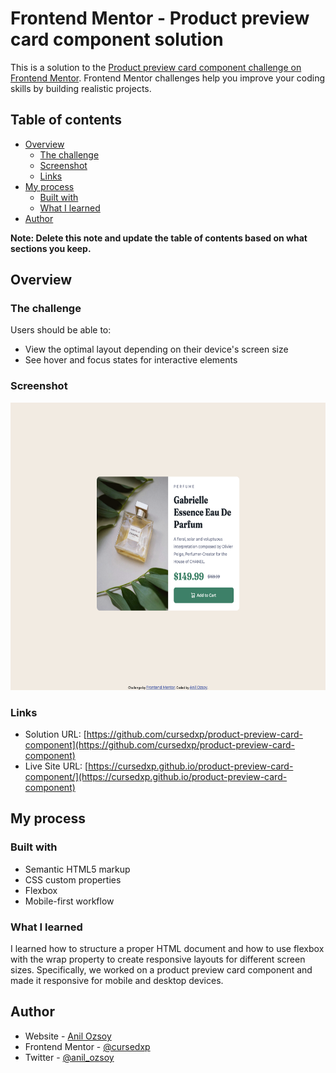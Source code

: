 # Frontend Mentor - Product preview card component solution

This is a solution to the [Product preview card component challenge on Frontend Mentor](https://www.frontendmentor.io/challenges/product-preview-card-component-GO7UmttRfa). Frontend Mentor challenges help you improve your coding skills by building realistic projects.

## Table of contents

- [Overview](#overview)
  - [The challenge](#the-challenge)
  - [Screenshot](#screenshot)
  - [Links](#links)
- [My process](#my-process)
  - [Built with](#built-with)
  - [What I learned](#what-i-learned)
- [Author](#author)

**Note: Delete this note and update the table of contents based on what sections you keep.**

## Overview

### The challenge

Users should be able to:

- View the optimal layout depending on their device's screen size
- See hover and focus states for interactive elements

### Screenshot

<img src='https://github.com/cursedxp/product-preview-card-component/blob/main/screenshot.png' style='width:662px; height:460px;'/>

### Links

- Solution URL: [https://github.com/cursedxp/product-preview-card-component](https://github.com/cursedxp/product-preview-card-component)
- Live Site URL: [https://cursedxp.github.io/product-preview-card-component/](https://cursedxp.github.io/product-preview-card-component)

## My process

### Built with

- Semantic HTML5 markup
- CSS custom properties
- Flexbox
- Mobile-first workflow

### What I learned

I learned how to structure a proper HTML document and how to use flexbox with the wrap property to create responsive layouts for different screen sizes. Specifically, we worked on a product preview card component and made it responsive for mobile and desktop devices.

## Author

- Website - [Anil Ozsoy](https://github.com/cursedxp)
- Frontend Mentor - [@cursedxp](https://www.frontendmentor.io/profile/cursedxp)
- Twitter - [@anil_ozsoy](https://www.twitter.com/yourusername)
